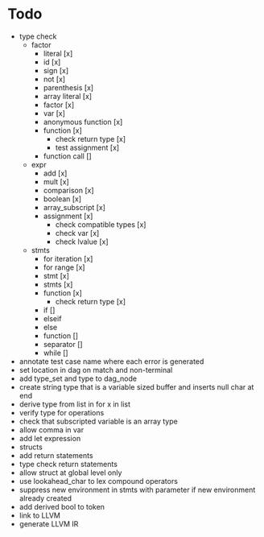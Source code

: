 # Todo
* type check
  * factor
    * literal [x]
    * id [x]
    * sign [x]
    * not [x]
    * parenthesis [x]
    * array literal [x]
    * factor [x]
    * var [x]
    * anonymous function [x]
    * function [x]
      * check return type [x]
      * test assignment [x]
    * function call []
  * expr
    * add [x]
    * mult [x]
    * comparison [x]
    * boolean [x]
    * array_subscript [x]
    * assignment [x]
      * check compatible types [x]
      * check var [x]
      * check lvalue [x]
  * stmts
    * for iteration [x]
    * for range [x]
    * stmt [x]
    * stmts [x]
    * function [x]
      * check return type [x]
    * if []
    * elseif
    * else
    * function []
    * separator []
    * while []
* annotate test case name where each error is generated
* set location in dag on match and non-terminal
* add type_set and type to dag_node
* create string type that is a variable sized buffer and inserts null char at end
* derive type from list in for x in list
* verify type for operations
* check that subscripted variable is an array type
* allow comma in var
* add let expression
* structs
* add return statements
* type check return statements
* allow struct at global level only
* use lookahead_char to lex compound operators
* suppress new environment in stmts with parameter if new environment already created
* add derived bool to token
* link to LLVM
* generate LLVM IR